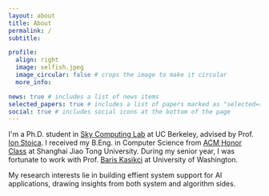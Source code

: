```yaml
---
layout: about
title: About
permalink: /
subtitle: 

profile:
  align: right
  image: selfish.jpeg
  image_circular: false # crops the image to make it circular
  more_info: 

news: true # includes a list of news items
selected_papers: true # includes a list of papers marked as "selected={true}"
social: true # includes social icons at the bottom of the page
---
```


I'm a Ph.D. student in [Sky Computing Lab](https://sky.cs.berkeley.edu/) at UC Berkeley, advised by Prof. [Ion Stoica](https://people.eecs.berkeley.edu/~istoica/). I received my B.Eng. in Computer Science from [ACM Honor Class](https://acm.sjtu.edu.cn/home) at Shanghai Jiao Tong University. During my senior year, I was fortunate to work with Prof. [Baris Kasikci](https://homes.cs.washington.edu/~baris/) at University of Washington.

My research interests lie in building effient system support for AI applications, drawing insights from both system and algorithm sides.